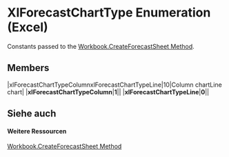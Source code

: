 
# XlForecastChartType Enumeration (Excel)

Constants passed to the [Workbook.CreateForecastSheet Method](bec7b60b-7840-af15-6d5f-f5c184ea7aee.md).


## Members



|xlForecastChartTypeColumnxlForecastChartTypeLine|10|Column chartLine chart|
|**xlForecastChartTypeColumn**|**1**||
|**xlForecastChartTypeLine**|**0**||

## Siehe auch


#### Weitere Ressourcen


[Workbook.CreateForecastSheet Method](bec7b60b-7840-af15-6d5f-f5c184ea7aee.md)